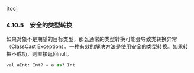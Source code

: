 [toc]

### 4.10.5　安全的类型转换

如果对象不是期望的目标类型，那么通常的类型转换可能会导致类转换异常（ClassCast Exception）。一种有效的解决方法是使用安全的类型转换。如果转换不成功，则直接返回null。

```python
val aInt: Int? = a as? Int
```

